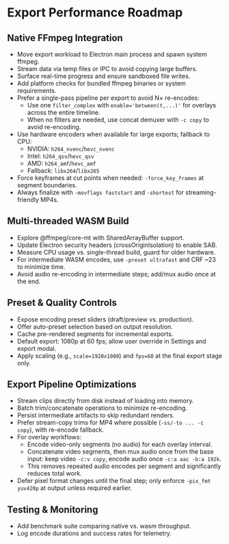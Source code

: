 # Export Performance Roadmap

## Native FFmpeg Integration
- Move export workload to Electron main process and spawn system ffmpeg.
- Stream data via temp files or IPC to avoid copying large buffers.
- Surface real-time progress and ensure sandboxed file writes.
- Add platform checks for bundled ffmpeg binaries or system requirements.
- Prefer a single-pass pipeline per export to avoid N× re-encodes:
  - Use one `filter_complex` with `enable='between(t,...)'` for overlays across the entire timeline.
  - When no filters are needed, use concat demuxer with `-c copy` to avoid re-encoding.
- Use hardware encoders when available for large exports; fallback to CPU:
  - NVIDIA: `h264_nvenc`/`hevc_nvenc`
  - Intel: `h264_qsv`/`hevc_qsv`
  - AMD: `h264_amf`/`hevc_amf`
  - Fallback: `libx264`/`libx265`
- Force keyframes at cut points when needed: `-force_key_frames` at segment boundaries.
- Always finalize with `-movflags faststart` and `-shortest` for streaming-friendly MP4s.

## Multi-threaded WASM Build
- Explore @ffmpeg/core-mt with SharedArrayBuffer support.
- Update Electron security headers (crossOriginIsolation) to enable SAB.
- Measure CPU usage vs. single-thread build, guard for older hardware.
- For intermediate WASM encodes, use `-preset ultrafast` and CRF ~23 to minimize time.
- Avoid audio re-encoding in intermediate steps; add/mux audio once at the end.

## Preset & Quality Controls
- Expose encoding preset sliders (draft/preview vs. production).
- Offer auto-preset selection based on output resolution.
- Cache pre-rendered segments for incremental exports.
- Default export: 1080p at 60 fps; allow user override in Settings and export modal.
- Apply scaling (e.g., `scale=1920x1080`) and `fps=60` at the final export stage only.

## Export Pipeline Optimizations
- Stream clips directly from disk instead of loading into memory.
- Batch trim/concatenate operations to minimize re-encoding.
- Persist intermediate artifacts to skip redundant renders.
- Prefer stream-copy trims for MP4 where possible (`-ss/-to ... -c copy`), with re-encode fallback.
- For overlay workflows:
  - Encode video-only segments (no audio) for each overlay interval.
  - Concatenate video segments, then mux audio once from the base input: keep video `-c:v copy`, encode audio once `-c:a aac -b:a 192k`.
  - This removes repeated audio encodes per segment and significantly reduces total work.
- Defer pixel format changes until the final step; only enforce `-pix_fmt yuv420p` at output unless required earlier.

## Testing & Monitoring
- Add benchmark suite comparing native vs. wasm throughput.
- Log encode durations and success rates for telemetry.

